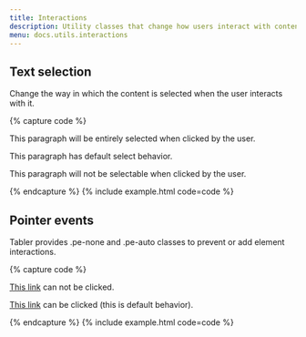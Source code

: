 ```yaml
---
title: Interactions
description: Utility classes that change how users interact with contents of a website.
menu: docs.utils.interactions
---
```


## Text selection

Change the way in which the content is selected when the user interacts with it.

{% capture code %}
<p class="user-select-all">This paragraph will be entirely selected when clicked by the user.</p>
<p class="user-select-auto">This paragraph has default select behavior.</p>
<p class="user-select-none">This paragraph will not be selectable when clicked by the user.</p>
{% endcapture %}
{% include example.html code=code %}

## Pointer events

Tabler provides .pe-none and .pe-auto classes to prevent or add element interactions.

{% capture code %}
<p><a href="#" class="pe-none" tabindex="-1" aria-disabled="true">This link</a> can not be clicked.</p>
<p><a href="#" class="pe-auto">This link</a> can be clicked (this is default behavior).</p>
{% endcapture %}
{% include example.html code=code %}
